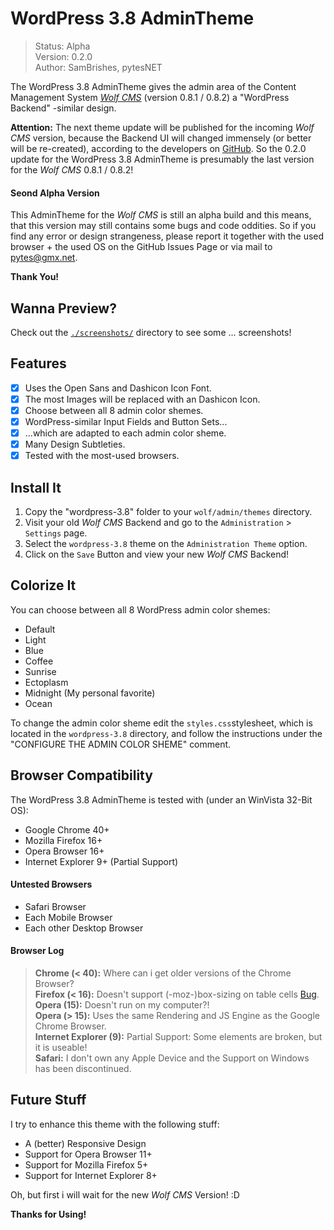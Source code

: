 WordPress 3.8 AdminTheme
===========================
>	Status: Alpha<br />
>	Version: 0.2.0<br />
>	Author: SamBrishes, pytesNET

The WordPress 3.8 AdminTheme gives the admin area of the Content Management System 
*[Wolf CMS](https://github.com/wolfcms/wolfcms)* (version 0.8.1 / 0.8.2) a "WordPress Backend" 
-similar design.

**Attention:** The next theme update will be published for the incoming *Wolf CMS* version, because 
the Backend UI will changed immensely (or better will be re-created), according to the developers on 
[GitHub](https://github.com/SamBrishes/wolfcms-wordpress-admintheme/issues/1). So the 0.2.0 update 
for the WordPress 3.8 AdminTheme is presumably the last version for the *Wolf CMS* 0.8.1 / 0.8.2!

#### Seond Alpha Version
This AdminTheme for the *Wolf CMS* is still an alpha build and this means, that this version may 
still contains some bugs and code oddities. So if you find any error or design strangeness, please 
report it together with the used browser + the used OS on the GitHub Issues Page or via mail to 
<pytes@gmx.net>.

**Thank You!**

## Wanna Preview?
Check out the [```./screenshots/```](https://github.com/SamBrishes/wolfcms-wordpress-admintheme/tree/master/screenshots) 
directory to see some ... screenshots!

## Features
* [x]	Uses the Open Sans and Dashicon Icon Font.
* [x]	The most Images will be replaced with an Dashicon Icon.
* [x]	Choose between all 8 admin color shemes.
* [x]	WordPress-similar Input Fields and Button Sets...
* [x]	...which are adapted to each admin color sheme.
* [x]	Many Design Subtleties.
* [x]	Tested with the most-used browsers.

## Install It
1.	Copy the "wordpress-3.8" folder to your ```wolf/admin/themes``` directory.
2.	Visit your old *Wolf CMS* Backend and go to the ```Administration``` > ```Settings``` page.
3.	Select the ```wordpress-3.8``` theme on the ```Administration Theme``` option.
4.	Click on the ```Save``` Button and view your new *Wolf CMS* Backend!

## Colorize It
You can choose between all 8 WordPress admin color shemes:
*	Default
*	Light
*	Blue
*	Coffee
*	Sunrise
*	Ectoplasm
*	Midnight (My personal favorite)
*	Ocean

To change the admin color sheme edit the ```styles.css```stylesheet, which is located in the 
```wordpress-3.8``` directory, and follow the instructions under the "CONFIGURE THE ADMIN COLOR SHEME" comment.

## Browser Compatibility
The WordPress 3.8 AdminTheme is tested with (under an WinVista 32-Bit OS):

*	Google Chrome 40+
*	Mozilla Firefox 16+
*	Opera Browser 16+
*	Internet Explorer 9+ (Partial Support)

#### Untested Browsers
* 	Safari Browser
*	Each Mobile Browser
*	Each other Desktop Browser

#### Browser Log
>	**Chrome (< 40):** Where can i get older versions of the Chrome Browser?<br />
>	**Firefox (< 16):** Doesn't support (-moz-)box-sizing on table cells [Bug](https://bugzilla.mozilla.org/show_bug.cgi?id=338554).<br />
>	**Opera (15):** Doesn't run on my computer?!<br />
>	**Opera (> 15):** Uses the same Rendering and JS Engine as the Google Chrome Browser.<br />
>	**Internet Explorer (9):** Partial Support: Some elements are broken, but it is useable!<br />
>	**Safari:** I don't own any Apple Device and the Support on Windows has been discontinued.

## Future Stuff
I try to enhance this theme with the following stuff:

*	A (better) Responsive Design
*	Support for Opera Browser 11+
*	Support for Mozilla Firefox 5+
*	Support for Internet Explorer 8+

Oh, but first i will wait for the new *Wolf CMS* Version! :D

**Thanks for Using!**
